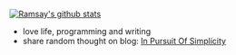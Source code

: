 [![Ramsay's github stats](https://github-readme-stats.vercel.app/api?username=ramsayleung&show_icons=true)](https://github.com/ramsayleung/ramsayleung)

- love life, programming and writing
- share random thought on blog: [In Pursuit Of Simplicity](https://ramsayleung.github.io/)
